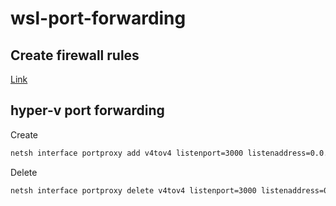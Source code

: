 # wsl-port-forwarding

## Create firewall rules

[Link](https://www.nextofwindows.com/allow-server-running-inside-wsl-to-be-accessible-outside-windows-10-host)

## hyper-v port forwarding

Create

```sh
netsh interface portproxy add v4tov4 listenport=3000 listenaddress=0.0.0.0 connectport=3000 connectaddress=172.30.208.115
```

Delete 

```sh
netsh interface portproxy delete v4tov4 listenport=3000 listenaddress=0.0.0.0
```

